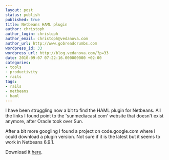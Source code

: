 ```yaml
---
layout: post
status: publish
published: true
title: Netbeans HAML plugin
author: christoph
author_login: christoph
author_email: christoph@vedanova.com
author_url: http://www.gobreadcrumbs.com
wordpress_id: 33
wordpress_url: http://blog.vedanova.com/?p=33
date: 2010-09-07 07:22:16.000000000 +02:00
categories:
- tools
- productivity
- rails
tags:
- rails
- netbeans
- haml
---
```

I have been struggling now a bit to find the HAML plugin for Netbeans. All the links I found point to the 'sunmediacast.com' website that doesn't exist anymore, after Oracle took over Sun.

After a bit more googling I found a project on code.google.com where I could download a plugin version. Not sure if it is the latest but it seems to work in Netbeans 6.9.1.

Download it <a title="Haml Plugin" href="http://code.google.com/p/postcomment/downloads/detail?name=org-netbeans-modules-haml.nbm&amp;can=2&amp;q=" target="_blank">here</a>.
